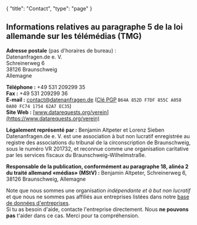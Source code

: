 {
    "title": "Contact",
    "type": "page"
}
 
## Informations relatives au paragraphe 5 de la loi allemande sur les télémédias (TMG)

**Adresse postale** (pas d'horaires de bureau)&nbsp;:  
Datenanfragen.de e.&nbsp;V.  
Schreinerweg 6  
38126 Braunschweig  
Allemagne

**Téléphone&nbsp;:** +49 531 209299 35  
**Fax&nbsp;:** +49 531 209299 36  
**E-mail&nbsp;:** contact@datenanfragen.de ([Clé PGP](/pgp/62A7EC35.asc) `B64A 852D F7DF 855C A058  0A00 FC74 1754 62A7 EC35`)  
**Site Web&nbsp;:** [www.datarequests.org/verein](https://www.datarequests.org/verein)

**Légalement représenté par&nbsp;:** Benjamin Altpeter et Lorenz Sieben  
Datenanfragen.de e.&nbsp;V. est une association à but non lucratif enregistrée au registre des associations du tribunal de la circonscription de Braunschweig, sous le numéro VR&nbsp;201732, et reconnue comme une organisation caritative par les services fiscaux du Braunschweig-Wilhelmstraße.

**Responsable de la publication, conformément au paragraphe 18, alinéa 2 du traité allemand «médias» (MStV) :**
Benjamin Altpeter, Schreinerweg 6, 38126 Braunschweig, Allemagne

<div class="box box-warning">
	Note que nous sommes une organisation <em>indépendante et à but non lucratif</em> et que nous ne sommes pas affiliés aux entreprises listées dans notre <a href="/company">base de données d'entreprises</a>.<br>
	Si tu as besoin d'aide, contacte l'entreprise directement. Nous <strong>ne pouvons pas</strong> t'aider dans ce cas. Merci pour ta compréhension.
</div>

<script type="application/ld+json">
	{
		"@context": "http://schema.org",
		"@type": "NGO",
		"name": "Datenanfragen.de e. V.",
		"address": {
			"@type": "PostalAddress",
			"streetAddress": "c/o Benjamin Altpeter, Schreinerweg 6",
			"postalCode": "38126",
			"addressLocality": "Braunschweig",
			"addressCountry": "DE"
		},
		"telephone": "+49 209299 35",
		"faxNumber": "+49 209299 36",
		"email": "contact@datenanfragen.de",
		"url": "https://www.datarequests.org/verein",
		"logo": "https://www.datenanfragen.de/img/logo-datenanfragen-ev.png"
	}
</script>
